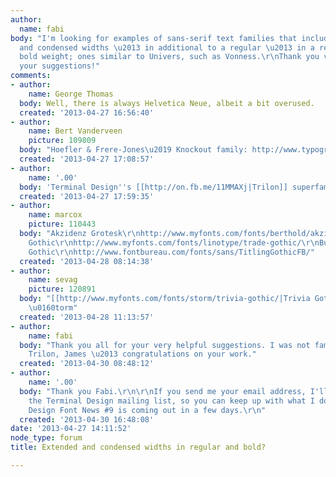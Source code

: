 ```yaml
---
author:
  name: fabi
body: "I'm looking for examples of sans-serif text families that include extended
  and condensed widths \u2013 in additional to a regular \u2013 in a regular and a
  bold weight; ones similar to Univers, such as Vonness.\r\nThank you very much for
  your suggestions!"
comments:
- author:
    name: George Thomas
  body: Well, there is always Helvetica Neue, albeit a bit overused.
  created: '2013-04-27 16:56:40'
- author:
    name: Bert Vanderveen
    picture: 109809
  body: "Hoefler & Frere-Jones\u2019 Knockout family: http://www.typography.com/fonts/font_overview.php?productLineID=100013"
  created: '2013-04-27 17:08:57'
- author:
    name: '.00'
  body: 'Terminal Design''s [[http://on.fb.me/11MMAXj|Trilon]] superfamily:'
  created: '2013-04-27 17:59:35'
- author:
    name: marcox
    picture: 110443
  body: "Akzidenz Grotesk\r\nhttp://www.myfonts.com/fonts/berthold/akzidenz-grotesk-next/\r\nTrade
    Gothic\r\nhttp://www.myfonts.com/fonts/linotype/trade-gothic/\r\nBureau Grot\r\nhttp://www.fontbureau.com/fonts/sans/BureauGrot/styles/\r\nStainless\r\nhttp://www.fontbureau.com/fonts/sans/Stainless/\r\nTitling
    Gothic\r\nhttp://www.fontbureau.com/fonts/sans/TitlingGothicFB/"
  created: '2013-04-28 08:14:38'
- author:
    name: sevag
    picture: 120891
  body: "[[http://www.myfonts.com/fonts/storm/trivia-gothic/|Trivia Gothic]] by Franti\u0161ek
    \u0160torm"
  created: '2013-04-28 11:13:57'
- author:
    name: fabi
  body: "Thank you all for your very helpful suggestions. I was not familiar with
    Trilon, James \u2013 congratulations on your work."
  created: '2013-04-30 08:48:12'
- author:
    name: '.00'
  body: "Thank you Fabi.\r\n\r\nIf you send me your email address, I'll put you on
    the Terminal Design mailing list, so you can keep up with what I do.\r\nTerminal
    Design Font News #9 is coming out in a few days.\r\n"
  created: '2013-04-30 16:48:08'
date: '2013-04-27 14:11:52'
node_type: forum
title: Extended and condensed widths in regular and bold?

---
```


